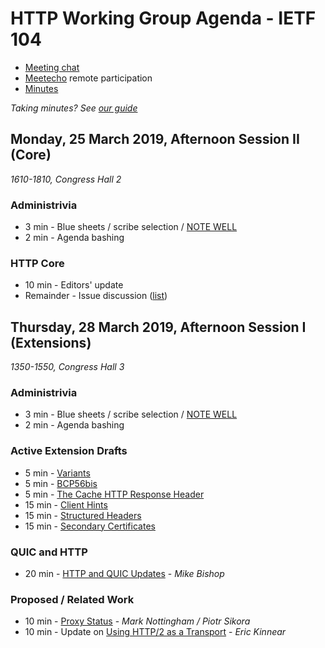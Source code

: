 # HTTP Working Group Agenda - IETF 104

* [Meeting chat](xmpp:httpbis@jabber.ietf.org?join)
* [Meetecho](http://www.meetecho.com/ietf104/httpbis) remote participation
* [Minutes](http://etherpad.tools.ietf.org:9000/p/ietf104httpbis)

*Taking minutes? See [our guide](https://github.com/httpwg/wiki/wiki/TakingMinutes)*


## Monday, 25 March 2019, Afternoon Session II  (Core)

_1610-1810, Congress Hall 2_

### Administrivia

*  3 min - Blue sheets / scribe selection / [NOTE WELL](https://www.ietf.org/about/note-well/)
*  2 min - Agenda bashing

### HTTP Core

* 10 min - Editors' update
* Remainder - Issue discussion ([list](https://github.com/httpwg/http-core/labels/discuss))


## Thursday, 28 March 2019, Afternoon Session I (Extensions)

_1350-1550, Congress Hall 3_

### Administrivia

*  3 min - Blue sheets / scribe selection / [NOTE WELL](https://www.ietf.org/about/note-well/)
*  2 min - Agenda bashing

### Active Extension Drafts

*  5 min - [Variants](https://tools.ietf.org/html/draft-ietf-httpbis-variants)
*  5 min - [BCP56bis](https://tools.ietf.org/html/draft-ietf-httpbis-bcp56bis)
*  5 min - [The Cache HTTP Response Header](https://tools.ietf.org/html/draft-ietf-httpbis-cache-header)
* 15 min - [Client Hints](https://tools.ietf.org/html/draft-ietf-httpbis-client-hints)
* 15 min - [Structured Headers](https://tools.ietf.org/html/draft-ietf-httpbis-header-structure)
* 15 min - [Secondary Certificates](https://tools.ietf.org/html/draft-ietf-httpbis-http2-secondary-certs)

### QUIC and HTTP

* 20 min - [HTTP and QUIC Updates](https://tools.ietf.org/html/draft-ietf-quic-http) - *Mike Bishop* 

### Proposed / Related Work

* 10 min - [Proxy Status](https://tools.ietf.org/html/draft-nottingham-proxy-status) - *Mark Nottingham / Piotr Sikora*
* 10 min - Update on [Using HTTP/2 as a Transport](https://tools.ietf.org/html/draft-kinnear-httpbis-http2-transport) - *Eric Kinnear*

